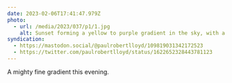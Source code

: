```yaml
---
date: 2023-02-06T17:41:47.979Z
photo:
  - url: /media/2023/037/p1/1.jpg
    alt: Sunset forming a yellow to purple gradient in the sky, with a silhouetted palm tree in the foreground.
syndication:
  - https://mastodon.social/@paulrobertlloyd/109819031342172523
  - https://twitter.com/paulrobertlloyd/status/1622652328443781123
---
```


A mighty fine gradient this evening.
